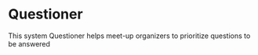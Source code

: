# Questioner
This system Questioner helps meet-up organizers to prioritize questions to be answered
